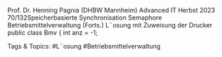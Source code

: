 Prof. Dr. Henning Pagnia (DHBW Mannheim) Advanced IT Herbst 2023 70/132Speicherbasierte Synchronisation Semaphore
Betriebsmittelverwaltung (Forts.)
L¨osung mit Zuweisung der Drucker
public class Bmv {
int anz = -1;

   Tags & Topics:
   #L¨osung
   #Betriebsmittelverwaltung